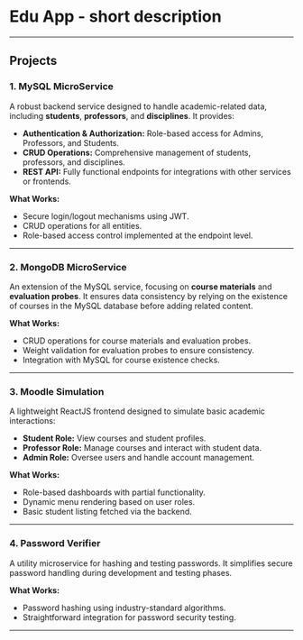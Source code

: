 # Edu App - short description

---

## Projects

### 1. **MySQL MicroService**
A robust backend service designed to handle academic-related data, including **students**, **professors**, and **disciplines**. It provides:
- **Authentication & Authorization:** Role-based access for Admins, Professors, and Students.
- **CRUD Operations:** Comprehensive management of students, professors, and disciplines.
- **REST API:** Fully functional endpoints for integrations with other services or frontends.

**What Works:**
- Secure login/logout mechanisms using JWT.
- CRUD operations for all entities.
- Role-based access control implemented at the endpoint level.

---

### 2. **MongoDB MicroService**
An extension of the MySQL service, focusing on **course materials** and **evaluation probes**. It ensures data consistency by relying on the existence of courses in the MySQL database before adding related content.

**What Works:**
- CRUD operations for course materials and evaluation probes.
- Weight validation for evaluation probes to ensure consistency.
- Integration with MySQL for course existence checks.

---

### 3. **Moodle Simulation**
A lightweight ReactJS frontend designed to simulate basic academic interactions:
- **Student Role:** View courses and student profiles.
- **Professor Role:** Manage courses and interact with student data.
- **Admin Role:** Oversee users and handle account management.

**What Works:**
- Role-based dashboards with partial functionality.
- Dynamic menu rendering based on user roles.
- Basic student listing fetched via the backend.

---

### 4. **Password Verifier**
A utility microservice for hashing and testing passwords. It simplifies secure password handling during development and testing phases.

**What Works:**
- Password hashing using industry-standard algorithms.
- Straightforward integration for password security testing.

---